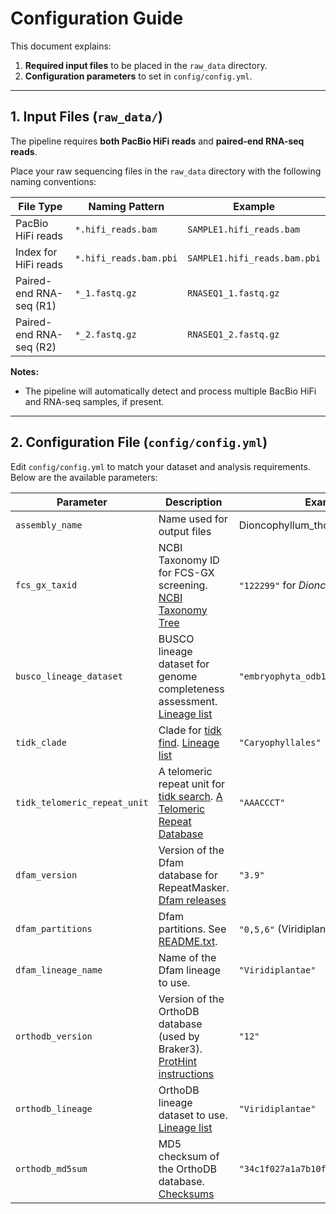 # Configuration Guide

This document explains:

1. **Required input files** to be placed in the `raw_data` directory.  
2. **Configuration parameters** to set in `config/config.yml`.

---

## 1. Input Files (`raw_data/`)

The pipeline requires **both PacBio HiFi reads** and **paired-end RNA-seq reads**.

Place your raw sequencing files in the `raw_data` directory with the following naming conventions:

| File Type                  | Naming Pattern               | Example                                    |
| -------------------------- | ---------------------------- | ------------------------------------------ |
| PacBio HiFi reads          | `*.hifi_reads.bam` | `SAMPLE1.hifi_reads.bam`                    |
| Index for HiFi reads  | `*.hifi_reads.bam.pbi` | `SAMPLE1.hifi_reads.bam.pbi`                    |
| Paired-end RNA-seq (R1)    | `*_1.fastq.gz`        | `RNASEQ1_1.fastq.gz`                       |
| Paired-end RNA-seq (R2)    | `*_2.fastq.gz`        | `RNASEQ1_2.fastq.gz`                       |

**Notes:**

- The pipeline will automatically detect and process multiple BacBio HiFi and RNA-seq samples, if present.

---

## 2. Configuration File (`config/config.yml`)

Edit `config/config.yml` to match your dataset and analysis requirements.  
Below are the available parameters:

| Parameter               | Description                                                  | Example                                    |
| ----------------------- | ------------------------------------------------------------ | ------------------------------------------ |
| `assembly_name`          | Name used for output files | Dioncophyllum_thollonii |
| `fcs_gx_taxid`          | NCBI Taxonomy ID for FCS-GX screening. [NCBI Taxonomy Tree](https://www.ncbi.nlm.nih.gov/datasets/taxonomy/tree/) | `"122299"` for *Dioncophyllum thollonii* |
| `busco_lineage_dataset` | BUSCO lineage dataset for genome completeness assessment. [Lineage list](https://busco-data.ezlab.org/v5/data/lineages/) | `"embryophyta_odb12"`                      |
| `tidk_clade` | Clade for [tidk find](https://github.com/tolkit/telomeric-identifier). [Lineage list](https://github.com/tolkit/telomeric-identifier?tab=readme-ov-file#find) | `"Caryophyllales"`|
| `tidk_telomeric_repeat_unit` | A telomeric repeat unit for [tidk search](https://github.com/tolkit/telomeric-identifier). [A Telomeric Repeat Database](https://github.com/tolkit/a-telomeric-repeat-database) | `"AAACCCT"`|
| `dfam_version`          | Version of the Dfam database for RepeatMasker. [Dfam releases](https://www.dfam.org) | `"3.9"`                                    |
| `dfam_partitions`       | Dfam partitions. See [README.txt](https://www.dfam.org/releases/current/families/FamDB/README.txt). | `"0,5,6"` (Viridiplantae)                      |
| `dfam_lineage_name`     | Name of the Dfam lineage to use.                             | `"Viridiplantae"`                          |
| `orthodb_version`       | Version of the OrthoDB database (used by Braker3). [ProtHint instructions](https://github.com/gatech-genemark/ProtHint#protein-database-preparation) | `"12"`                                     |
| `orthodb_lineage`       | OrthoDB lineage dataset to use. [Lineage list](https://bioinf.uni-greifswald.de/bioinf/partitioned_odb12/) | `"Viridiplantae"`                          |
| `orthodb_md5sum`        | MD5 checksum of the OrthoDB database. [Checksums](https://bioinf.uni-greifswald.de/bioinf/partitioned_odb12/) | `"34c1f027a1a7b10f225b69fbd5500587"`       |
